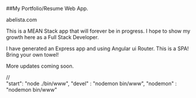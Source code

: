 ##My Portfolio/Resume Web App.

abelista.com

This is a MEAN Stack app that will forever be in progress.
I hope to show my growth here as a Full Stack Developer.

I have generated an Express app and using Angular ui Router.
This is a SPA! Bring your own towel!

More updates coming soon. 


//    
 "start": "node ./bin/www",
"devel" : "nodemon bin/www",
    "nodemon" : "nodemon bin/www"